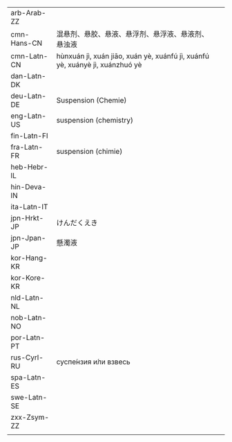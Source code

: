 | | | |
|-|-|-|
| arb-Arab-ZZ |  |  |
| cmn-Hans-CN | 混悬剂、悬胶、悬液、悬浮剂、悬浮液、悬液剂、悬浊液 |  |
| cmn-Latn-CN | hùnxuán jì, xuán jiāo, xuán yè, xuánfú jì, xuánfú yè, xuányè jì, xuánzhuó yè |  |
| dan-Latn-DK |  |  |
| deu-Latn-DE | Suspension (Chemie) |  |
| eng-Latn-US | suspension (chemistry) |  |
| fin-Latn-FI |  |  |
| fra-Latn-FR | suspension (chimie) |  |
| heb-Hebr-IL |  |  |
| hin-Deva-IN |  |  |
| ita-Latn-IT |  |  |
| jpn-Hrkt-JP | けんだくえき |  |
| jpn-Jpan-JP | 懸濁液 |  |
| kor-Hang-KR |  |  |
| kor-Kore-KR |  |  |
| nld-Latn-NL |  |  |
| nob-Latn-NO |  |  |
| por-Latn-PT |  |  |
| rus-Cyrl-RU | суспе́нзия и́ли взвесь |  |
| spa-Latn-ES |  |  |
| swe-Latn-SE |  |  |
| zxx-Zsym-ZZ |  |  |
|  |  |  |
